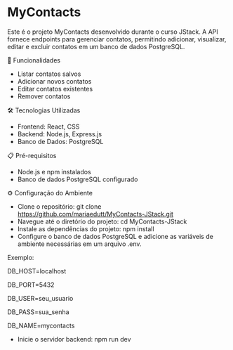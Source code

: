 # MyContacts

Este é o projeto MyContacts desenvolvido durante o curso JStack. A API fornece endpoints para gerenciar contatos, permitindo adicionar, visualizar, editar e excluir contatos em um banco de dados PostgreSQL.

🚀 Funcionalidades

- Listar contatos salvos
- Adicionar novos contatos
- Editar contatos existentes
- Remover contatos

🛠️ Tecnologias Utilizadas
- Frontend: React, CSS
- Backend: Node.js, Express.js
- Banco de Dados: PostgreSQL

📋 Pré-requisitos
- Node.js e npm instalados
- Banco de dados PostgreSQL configurado

⚙️ Configuração do Ambiente
- Clone o repositório:
git clone https://github.com/mariaedutt/MyContacts-JStack.git
- Navegue até o diretório do projeto:
cd MyContacts-JStack
- Instale as dependências do projeto:
npm install
- Configure o banco de dados PostgreSQL e adicione as variáveis de ambiente necessárias em um arquivo .env.

Exemplo:

DB_HOST=localhost

DB_PORT=5432

DB_USER=seu_usuario

DB_PASS=sua_senha

DB_NAME=mycontacts

- Inicie o servidor backend:
npm run dev
